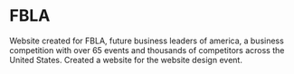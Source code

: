 # FBLA
Website created for FBLA, future business leaders of america, a business competition with over 65 events and thousands of competitors across the United States. Created a website for the website design event.
